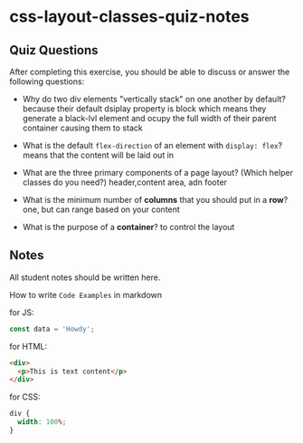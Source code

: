 # css-layout-classes-quiz-notes

## Quiz Questions

After completing this exercise, you should be able to discuss or answer the following questions:

- Why do two div elements "vertically stack" on one another by default?
  because their default dsiplay property is block which means they generate a black-lvl element and ocupy the full width of their parent container causing them to stack
- What is the default `flex-direction` of an element with `display: flex`?
  means that the content will be laid out in

- What are the three primary components of a page layout? (Which helper classes do you need?)
  header,content area, adn footer
- What is the minimum number of **columns** that you should put in a **row**?
  one, but can range based on your content
- What is the purpose of a **container**?
  to control the layout

## Notes

All student notes should be written here.

How to write `Code Examples` in markdown

for JS:

```javascript
const data = 'Howdy';
```

for HTML:

```html
<div>
  <p>This is text content</p>
</div>
```

for CSS:

```css
div {
  width: 100%;
}
```
